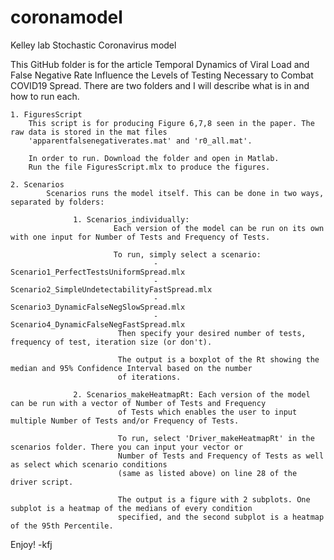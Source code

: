 # coronamodel
Kelley lab Stochastic Coronavirus model

This GitHub folder is for the article Temporal Dynamics of Viral Load and False Negative Rate Influence the Levels of Testing Necessary to Combat COVID19 Spread. 
There are two folders and I will describe what is in and how to run each.

    1. FiguresScript
        This script is for producing Figure 6,7,8 seen in the paper. The raw data is stored in the mat files 
        'apparentfalsenegativerates.mat' and 'r0_all.mat'.
        
        In order to run. Download the folder and open in Matlab. 
        Run the file FiguresScript.mlx to produce the figures.
        
    2. Scenarios
            Scenarios runs the model itself. This can be done in two ways, separated by folders:
            
                  1. Scenarios_individually: 
                           Each version of the model can be run on its own with one input for Number of Tests and Frequency of Tests.
                           
                           To run, simply select a scenario:
                                    - Scenario1_PerfectTestsUniformSpread.mlx
                                    - Scenario2_SimpleUndetectabilityFastSpread.mlx
                                    - Scenario3_DynamicFalseNegSlowSpread.mlx
                                    - Scenario4_DynamicFalseNegFastSpread.mlx
                            Then specify your desired number of tests, frequency of test, iteration size (or don't).
                            
                            The output is a boxplot of the Rt showing the median and 95% Confidence Interval based on the number 
                            of iterations.
                            
                  2. Scenarios_makeHeatmapRt: Each version of the model can be run with a vector of Number of Tests and Frequency 
                            of Tests which enables the user to input multiple Number of Tests and/or Frequency of Tests. 
                            
                            To run, select 'Driver_makeHeatmapRt' in the scenarios folder. There you can input your vector or 
                            Number of Tests and Frequency of Tests as well as select which scenario conditions 
                            (same as listed above) on line 28 of the driver script.
                            
                            The output is a figure with 2 subplots. One subplot is a heatmap of the medians of every condition 
                            specified, and the second subplot is a heatmap of the 95th Percentile.
              
Enjoy!
-kfj
                          
